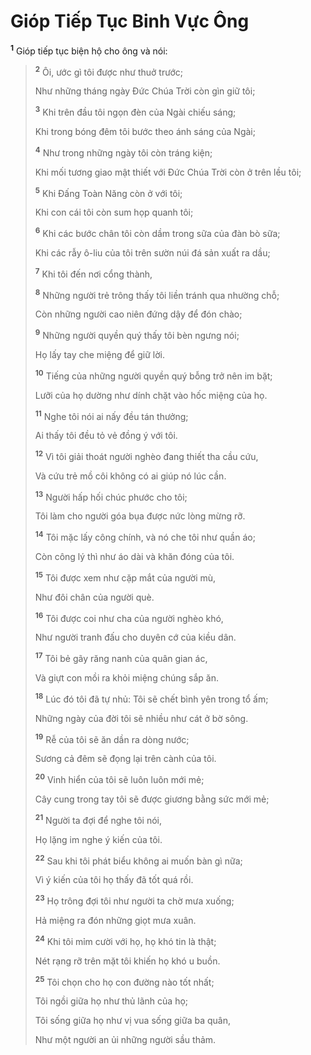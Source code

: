 # Gióp Tiếp Tục Binh Vực Ông
<sup><b>1</b></sup> Gióp tiếp tục biện hộ cho ông và nói:


> <sup><b>2</b></sup> Ôi, ước gì tôi được như thuở trước;
> 
> Như những tháng ngày Ðức Chúa Trời còn gìn giữ tôi;
> 
> <sup><b>3</b></sup> Khi trên đầu tôi ngọn đèn của Ngài chiếu sáng;
> 
> Khi trong bóng đêm tôi bước theo ánh sáng của Ngài;
> 
> <sup><b>4</b></sup> Như trong những ngày tôi còn tráng kiện;
> 
> Khi mối tương giao mật thiết với Ðức Chúa Trời còn ở trên lều tôi;
> 
> <sup><b>5</b></sup> Khi Ðấng Toàn Năng còn ở với tôi;
> 
> Khi con cái tôi còn sum họp quanh tôi;
> 
> <sup><b>6</b></sup> Khi các bước chân tôi còn dầm trong sữa của đàn bò sữa;
> 
> Khi các rẫy ô-liu của tôi trên sườn núi đá sản xuất ra dầu;
> 
> <sup><b>7</b></sup> Khi tôi đến nơi cổng thành,
> 
> <sup><b>8</b></sup> Những người trẻ trông thấy tôi liền tránh qua nhường chỗ;
> 
> Còn những người cao niên đứng dậy để đón chào;
> 
> <sup><b>9</b></sup> Những người quyền quý thấy tôi bèn ngưng nói;
> 
> Họ lấy tay che miệng để giữ lời.
> 
> <sup><b>10</b></sup> Tiếng của những người quyền quý bỗng trở nên im bặt;
> 
> Lưỡi của họ dường như dính chặt vào hốc miệng của họ.
> 
> <sup><b>11</b></sup> Nghe tôi nói ai nấy đều tán thưởng;
> 
> Ai thấy tôi đều tỏ vẻ đồng ý với tôi.
> 
> <sup><b>12</b></sup> Vì tôi giải thoát người nghèo đang thiết tha cầu cứu,
> 
> Và cứu trẻ mồ côi không có ai giúp nó lúc cần.
> 
> <sup><b>13</b></sup> Người hấp hối chúc phước cho tôi;
> 
> Tôi làm cho người góa bụa được nức lòng mừng rỡ.
> 
> <sup><b>14</b></sup> Tôi mặc lấy công chính, và nó che tôi như quần áo;
> 
> Còn công lý thì như áo dài và khăn đóng của tôi.
> 
> <sup><b>15</b></sup> Tôi được xem như cặp mắt của người mù,
> 
> Như đôi chân của người què.
> 
> <sup><b>16</b></sup> Tôi được coi như cha của người nghèo khó,
> 
> Như người tranh đấu cho duyên cớ của kiều dân.
> 
> <sup><b>17</b></sup> Tôi bẻ gãy răng nanh của quân gian ác,
> 
> Và giựt con mồi ra khỏi miệng chúng sắp ăn.
> 
> <sup><b>18</b></sup> Lúc đó tôi đã tự nhủ: Tôi sẽ chết bình yên trong tổ ấm;
> 
> Những ngày của đời tôi sẽ nhiều như cát ở bờ sông.
> 
> <sup><b>19</b></sup> Rễ của tôi sẽ ăn dần ra dòng nước;
> 
> Sương cả đêm sẽ đọng lại trên cành của tôi.
> 
> <sup><b>20</b></sup> Vinh hiển của tôi sẽ luôn luôn mới mẻ;
> 
> Cây cung trong tay tôi sẽ được giương bằng sức mới mẻ;
> 
> <sup><b>21</b></sup> Người ta đợi để nghe tôi nói,
> 
> Họ lặng im nghe ý kiến của tôi.
> 
> <sup><b>22</b></sup> Sau khi tôi phát biểu không ai muốn bàn gì nữa;
> 
> Vì ý kiến của tôi họ thấy đã tốt quá rồi.
> 
> <sup><b>23</b></sup> Họ trông đợi tôi như người ta chờ mưa xuống;
> 
> Hả miệng ra đón những giọt mưa xuân.
> 
> <sup><b>24</b></sup> Khi tôi mỉm cười với họ, họ khó tin là thật;
> 
> Nét rạng rỡ trên mặt tôi khiến họ khó u buồn.
> 
> <sup><b>25</b></sup> Tôi chọn cho họ con đường nào tốt nhất;
> 
> Tôi ngồi giữa họ như thủ lãnh của họ;
> 
> Tôi sống giữa họ như vị vua sống giữa ba quân,
> 
> Như một người an ủi những người sầu thảm.
>